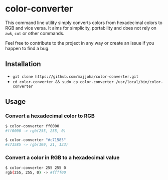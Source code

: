 # color-converter

This command line utility simply converts colors from hexadecimal colors to RGB
and vice versa. It aims for simplicity, portability and does not rely on
``awk``, ``cut`` or other commands.

Feel free to contribute to the project in any way or create an issue if you
happen to find a bug.

## Installation
- ``git clone https://github.com/majjoha/color-converter.git``
- ``cd color-converter && sudo cp color-converter /usr/local/bin/color-converter``

## Usage
### Convert a hexadecimal color to RGB
```bash
$ color-converter ff0000
#ff0000 -> rgb(255, 255, 0)
```

```bash
$ color-converter "#c71585"
#c71585 -> rgb(199, 21, 133)
```

### Convert a color in RGB to a hexadecimal value
```bash
$ color-converter 255 255 0
rgb(255, 255, 0) -> #ffff00
```
